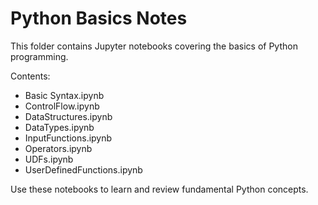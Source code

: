 # Python Basics Notes

This folder contains Jupyter notebooks covering the basics of Python programming.

Contents:
- Basic Syntax.ipynb
- ControlFlow.ipynb
- DataStructures.ipynb
- DataTypes.ipynb
- InputFunctions.ipynb
- Operators.ipynb
- UDFs.ipynb
- UserDefinedFunctions.ipynb

Use these notebooks to learn and review fundamental Python concepts.